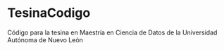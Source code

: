 # TesinaCodigo

 Código para la tesina en Maestría en Ciencia de Datos de la Universidad Autónoma de Nuevo León
